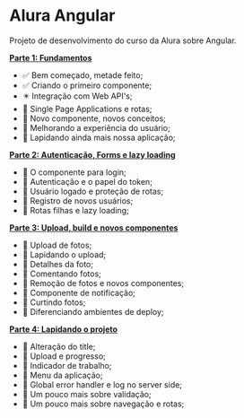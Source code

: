 # Alura Angular
Projeto de desenvolvimento do curso da Alura sobre Angular.

**[Parte 1: Fundamentos](https://cursos.alura.com.br/course/angular-fundamentos)** 

* :white_check_mark: Bem começado, metade feito;
* :white_check_mark: Criando o primeiro componente;
* :eight_pointed_black_star: Integração com Web API's;
* :black_square_button: Single Page Applications e rotas;
* :black_square_button: Novo componente, novos conceitos;
* :black_square_button: Melhorando a experiência do usuário;
* :black_square_button: Lapidando ainda mais nossa aplicação;

**[Parte 2: Autenticação, Forms e lazy loading](https://cursos.alura.com.br/course/angular-autenticacao)**

* :black_square_button: O componente para login;
* :black_square_button: Autenticação e o papel do token;
* :black_square_button: Usuário logado e proteção de rotas;
* :black_square_button: Registro de novos usuários;
* :black_square_button: Rotas filhas e lazy loading;

**[Parte 3: Upload, build e novos componentes](https://cursos.alura.com.br/course/angular-upload-build)**

* :black_square_button: Upload de fotos;
* :black_square_button: Lapidando o upload;
* :black_square_button: Detalhes da foto;
* :black_square_button: Comentando fotos;
* :black_square_button: Remoção de fotos e novos componentes;
* :black_square_button: Componente de notificação;
* :black_square_button: Curtindo fotos;
* :black_square_button: Diferenciando ambientes de deploy;

**[Parte 4: Lapidando o projeto](https://cursos.alura.com.br/course/angular-lapidando-projeto)**

* :black_square_button: Alteração do title;
* :black_square_button: Upload e progresso;
* :black_square_button: Indicador de trabalho;
* :black_square_button: Menu da aplicação;
* :black_square_button: Global error handler e log no server side;
* :black_square_button: Um pouco mais sobre validação;
* :black_square_button: Um pouco mais sobre navegação e rotas;
